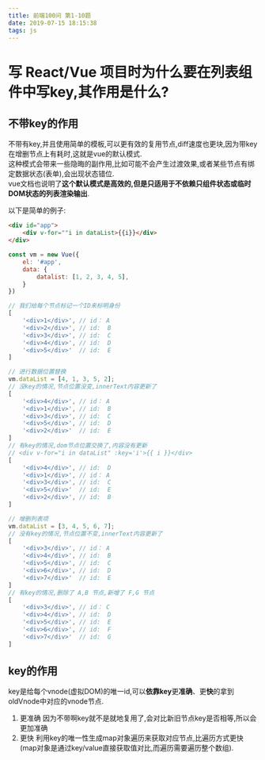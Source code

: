 ```yaml
---
title: 前端100问 第1-10题
date: 2019-07-15 18:15:38
tags: js
---
```


# 写 React/Vue 项目时为什么要在列表组件中写key,其作用是什么?
## 不带key的作用
不带有key,并且使用简单的模板,可以更有效的复用节点,diff速度也更块,因为带key在增删节点上有耗时,这就是vue的默认模式.  
这种模式会带来一些隐晦的副作用,比如可能不会产生过渡效果,或者某些节点有绑定数据状态(表单),会出现状态错位.  
vue文档也说明了**这个默认模式是高效的,但是只适用于不依赖只组件状态或临时DOM状态的列表渲染输出**.

以下是简单的例子:
```html
<div id="app">
    <div v-for=""i in dataList>{{i}}</div>
</div>
```
```js
const vm = new Vue({
    el: '#app',
    data: {
        datalist: [1, 2, 3, 4, 5],
    }
})

// 我们给每个节点标记一个ID来标明身份
[
    '<div>1</div>', // id： A
    '<div>2</div>', // id:  B
    '<div>3</div>', // id:  C
    '<div>4</div>', // id:  D
    '<div>5</div>'  // id:  E
]

// 进行数据位置替换
vm.dataList = [4, 1, 3, 5, 2];
// 没key的情况,节点位置没变,innerText内容更新了
[
    '<div>4</div>', // id： A
    '<div>1</div>', // id:  B
    '<div>3</div>', // id:  C
    '<div>5</div>', // id:  D
    '<div>2</div>'  // id:  E
]
// 有key的情况,dom节点位置交换了,内容没有更新
// <div v-for="i in dataList" :key='i'>{{ i }}</div>
[
    '<div>4</div>', // id:  D
    '<div>1</div>', // id： A
    '<div>3</div>', // id:  C
    '<div>5</div>'  // id:  E
    '<div>2</div>', // id:  B
]

// 增删列表项
vm.dataList = [3, 4, 5, 6, 7];
// 没有key的情况,节点位置不变,innerText内容更新了
[
    '<div>3</div>', // id： A
    '<div>4</div>', // id:  B
    '<div>5</div>', // id:  C
    '<div>6</div>', // id:  D
    '<div>7</div>'  // id:  E
]
// 有key的情况,删除了 A,B 节点,新增了 F,G 节点
[
    '<div>3</div>', // id： C
    '<div>4</div>', // id:  D
    '<div>5</div>', // id:  E
    '<div>6</div>', // id:  F
    '<div>7</div>'  // id:  G
]
```

## key的作用
key是给每个vnode(虚拟DOM)的唯一id,可以**依靠key**更**准确**、更**快**的拿到oldVnode中对应的vnode节点.
1. 更准确
因为不带啊key就不是就地复用了,会对比新旧节点key是否相等,所以会更加准确
2. 更快
利用key的唯一性生成map对象遍历来获取对应节点,比遍历方式更快(map对象是通过key/value直接获取值对比,而遍历需要遍历整个数组).
